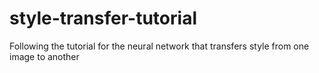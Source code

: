 # style-transfer-tutorial
Following the tutorial for the neural network that transfers style from one image to another

